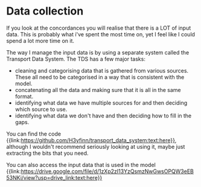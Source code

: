 # Data collection
If you look at the concordances you will realise that there is a LOT of input data. This is probably what i've spent the most time on, yet I feel like I could spend a lot more time on it.

The way I manage the input data is by using a separate system called the Transport Data System. The TDS has a few major tasks:

- cleaning and categorising data that is gathered from various sources. These all need to be categorised in a way that is consistent with the model.
- concatenating all the data and making sure that it is all in the same format.
- identifying what data we have multiple sources for and then deciding which source to use.
- identifying what data we don't have and then deciding how to fill in the gaps.

You can find the code {{link:https://github.com/H3yfinn/transport_data_system:text:here}}, although I wouldn't recommend seriously looking at using it, maybe just extracting the bits that you need.

You can also access the input data that is used in the model {{link:https://drive.google.com/file/d/1zXp2zI13YzQsmzNwGwsOPQW3eEB53NKi/view?usp=drive_link:text:here}}
